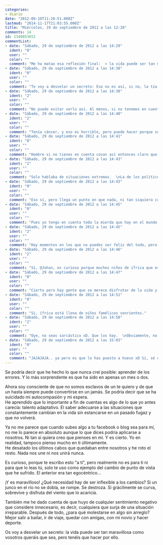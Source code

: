 ```yaml
---
categories:
- diario
date: "2012-09-19T11:20:51.000Z"
lastmod: "2014-11-17T21:03:55.000Z"
title: "Miércoles, 19 de septiembre de 2012 a las 12:20"
comments: 14
id: 1348053651
commentList:
- date: "Sábado, 29 de septiembre de 2012 a las 14:29"
  ident: "0"
  user: ""
  color: ""
  comment: "Me ha matao esa reflexión final:  « la vida puede ser tan maravillosa como vosotros queráis que sea, pero tenéis que hacer por ello»."
- date: "Sábado, 29 de septiembre de 2012 a las 14:38"
  ident: "0"
  user: ""
  color: ""
  comment: "Te voy a desvelar un secreto: Eso no es así, si no, la tía de mi madre no hubiese muerto hace cuatro días de cáncer después de estar peleando tres años, si vives con bambi en el mundo de pixar tal vez, pero muchas veces haces por ello para nada. Eso no quiere decir que si te esfuerzas no te vayan a pasar cosas buenas pero hay cosas que no podemos controlar y que por mucho que hagas no puedes hacer la vida maravillosa. No obstante respeto tu filosofía."
- date: "Sábado, 29 de septiembre de 2012 a las 14:38"
  ident: "2"
  user: ""
  color: ""
  comment: "No puedo evitar verlo así. Al menos, si no tenemos en cuenta la gente que pasa hambre y está en condiciones penosas."
- date: "Sábado, 29 de septiembre de 2012 a las 14:40"
  ident: "2"
  user: ""
  color: ""
  comment: "Tenía cáncer, y eso es horrible, pero puede hacer porque su vida sea todo lo maravillosa que pueda a pesar de esa situación."
- date: "Sábado, 29 de septiembre de 2012 a las 14:41"
  ident: "0"
  user: ""
  color: ""
  comment: "Hombre si no tienes en cuenta cosas así entonces claro que la vida es maravillosa, si yo no tengo en cuenta que hay muchos políticos cabrones y corruptos en los altos cargos pues la corrupción en la política no existe :)."
- date: "Sábado, 29 de septiembre de 2012 a las 14:43"
  ident: "2"
  user: ""
  color: ""
  comment: "Solo hablaba de situaciones extremas.  \nLa de los políticos por ejemplo, no lo es. Puedes aprender a ser feliz aún con ella o luhar porque no sea así, siendo de ese modo también feliz."
- date: "Sábado, 29 de septiembre de 2012 a las 14:43"
  ident: "0"
  user: ""
  color: ""
  comment: "Eso sí, pero llega un punto en que nada, ni tan siquiera controlaba sus funciones corporales y tenía alucinaciones, ahí creo que tanto su hija como familia y ella misma poco pueden hacer para estar maravillosamente, no obstante lo repito en muchas circunstancias tu filosofía es bastante útil."
- date: "Sábado, 29 de septiembre de 2012 a las 14:45"
  ident: "0"
  user: ""
  color: ""
  comment: "Pues yo tengo en cuenta toda la mierda que hay en el mundo y la vida me parece estupenda por hecho de que estoy vivo... aunque sí que hay momentos en los que la vida parece una puta mierda, pero eso no es nada comparado con los momentos en los que parece que vale la pena."
- date: "Sábado, 29 de septiembre de 2012 a las 14:45"
  ident: "2"
  user: ""
  color: ""
  comment: "Hay momentos en los que no puedes ser feliz del todo, pero eso forma parte de que la vida sea tan maravillosa. Si siempre fuese perfecta, no lo disfrutaríamos como se merece."
- date: "Sábado, 29 de septiembre de 2012 a las 14:46"
  ident: "2"
  user: ""
  color: ""
  comment: "Sí, @Johan, es curioso porque muchos niños de ífrica que están mediomuertos de hambre son más felices que niños de clase media, por ejemplo."
- date: "Sábado, 29 de septiembre de 2012 a las 14:47"
  ident: "0"
  user: ""
  color: ""
  comment: "Cierto pero hay gente que se merece disfrutar de la vida y no puede por desgracia y otros amargados podrían aprender tu filosofia.  \n  \nNo digo nonbres anjoh."
- date: "Sábado, 29 de septiembre de 2012 a las 14:51"
  ident: "0"
  user: ""
  color: ""
  comment: "Si, ífrica está llena de niños famélicos sonrientes."
- date: "Sábado, 29 de septiembre de 2012 a las 14:58"
  ident: "2"
  user: ""
  color: ""
  comment: "Oye, no seas sarcástico xD. Que los hay.  \nObviamente, no todos, he dicho algunos."
- date: "Sábado, 29 de septiembre de 2012 a las 15:03"
  ident: "0"
  user: ""
  color: ""
  comment: "JAJAJAJA.. ya pero es que lo has puesto a huevo xD Sí, sé que hay niños que no han visto en su vida un caramelo que son felices."
---
```


Se podría decir que he hecho lo que nunca creí posible: aprender de los errores. Y lo más sorprendente es que ha sido en apenas un mes o dos.  
  
Ahora soy consciente de que no somos esclavos de un te quiero y de que un hasta siempre puede convertirse en un jamás. Se podría decir que se ha suicidado mi autocompasión y mi espera.  
He aprendido que lo importante a fin de cuentas es algo de lo que yo antes carecía: talento adaptativo. El saber adecuarse a las situaciones que constantemente cambian en la vida sin estancarse en un pasado fugaz y que no volverá.  
  
Ya no me parece que cuando subes algo a tu facebook o blog sea para mí, no me lo parece en absoluto aunque lo que dices podría aplicarse a nosotros. Ni tan si quiera creo que pienses en mí. Y es cierto. Yo en realidad, tampoco pienso mucho en ti últimamente.  
He desatado los últimos cabos que quedaban entre nosotros y he roto el resto. Nada nos une ni nos unirá nunca.  
  
Es curioso, porque te escribo esto "a ti", pero realmente no es para ti ni para que lo leas tú, solo te uso como ejemplo del cambio de punto de vista que he sufrido. El anterior era tan egocéntrico...  
  
¡Y es maravilloso! ¿Qué necesidad hay de ser inflexible a los cambios? Si un junco en el río no se dobla, se rompe. Se destroza. Si grácilmente se curva, sobrevive y disfruta del viento que lo acaricia.   
  
También me he dado cuenta de que huyo de cualquier sentimiento negativo que considere innecesario, es decir, cualquiera que surja de una situación irreparable. Después de todo, ¿para qué molestarse en algo sin arreglo? Mejor salir a bailar, ir de viaje, quedar con amigas, con mi novio y hacer deporte.  
  
Os voy a desvelar un secreto: la vida puede ser tan maravillosa como vosotros queráis que sea, pero tenéis que hacer por ello.